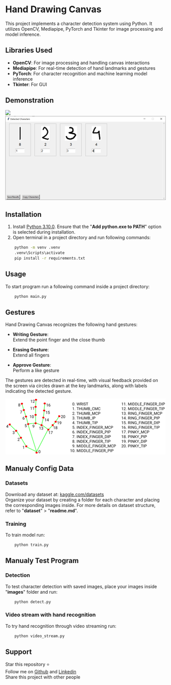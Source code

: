 # Hand Drawing Canvas

This project implements a character detection system using Python. It utilizes OpenCV, Mediapipe, PyTorch and Tkinter for image processing and model inference.

## Libraries Used

- **OpenCV**: For image processing and handling canvas interactions
- **Mediapipe**: For real-time detection of hand landmarks and gestures
- **PyTorch**: For character recognition and machine learning model inference
- **Tkinter**: For GUI

## Demonstration

![](demonstration/main_screen.gif)
![](demonstration/detect_screen.png)

## Installation

1. Install [Python 3.10.0](https://www.python.org/downloads/release/python-3100/). Ensure that the "**Add python.exe to PATH**" option is selected during installation. 
2. Open terminal in a project directory and run following commands:
```bash
    python -m venv .venv
    .venv\Scripts\activate
    pip install -r requirements.txt
```

## Usage

To start program run a following command inside a project directory:
```bash
    python main.py 
```

## Gestures

Hand Drawing Canvas recognizes the following hand gestures:

- **Writing Gesture**:  
  Extend the point finger and the close thumb

- **Erasing Gesture**:  
  Extend all fingers

- **Approve Gesture**:  
  Perform a like gesture

The gestures are detected in real-time, with visual feedback provided on the screen via circles drawn at the key landmarks, along with labels indicating the detected gesture.  

![](landmarks.png)  

## Manualy Config Data

### Datasets
Download any dataset at: [kaggle.com/datasets](https://www.kaggle.com/datasets)  
Organize your dataset by creating a folder for each character and placing the corresponding images inside. For more details on dataset structure, refer to "**dataset**" > "**readme.md**".

### Training
To train model run:
```bash
    python train.py
```

## Manualy Test Program

### Detection
To test character detection with saved images, place your images inside "**images**" folder and run:
```bash
    python detect.py
```

### Video stream with hand recognition
To try hand recognition through video streaming run:
```bash
    python video_stream.py
```

## Support

Star this repository :star:  
Follow me on [Github](https://github.com/ikbalcaus) and [Linkedin](https://www.linkedin.com/in/ikbalcaus/)  
Share this project with other people
